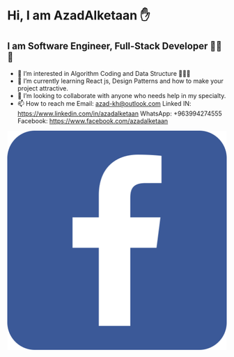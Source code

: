    # Hi, I am AzadAlketaan ✋
   ## I am Software Engineer, Full-Stack Developer 💪💪💪
- 👀 I’m interested in Algorithm Coding and Data Structure 💙💙💙
- 🌱 I’m currently learning React js, Design Patterns and how to make your project attractive.
- 💞️ I’m looking to collaborate with anyone who needs help in my specialty.
- 📫 How to reach me 
Email: azad-kh@outlook.com
Linked IN: https://www.linkedin.com/in/azadalketaan
WhatsApp: +963994274555
Facebook: https://www.facebook.com/azadalketaan


<img src="facebook_icon.svg" alt="Italian Trulli">

<!---
AzadAlketaan/AzadAlketaan is a ✨ special ✨ repository because its `README.md` (this file) appears on your GitHub profile.
You can click the Preview link to take a look at your changes.
--->

